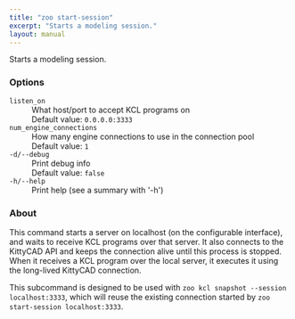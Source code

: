 ```yaml
---
title: "zoo start-session"
excerpt: "Starts a modeling session."
layout: manual
---
```


Starts a modeling session.

### Options

<dl class="flags">
   <dt><code>listen_on</code></dt>
   <dd>What host/port to accept KCL programs on<br/>Default value: <code>0.0.0.0:3333</code></dd>

   <dt><code>num_engine_connections</code></dt>
   <dd>How many engine connections to use in the connection pool<br/>Default value: <code>1</code></dd>

   <dt><code>-d/--debug</code></dt>
   <dd>Print debug info<br/>Default value: <code>false</code></dd>

   <dt><code>-h/--help</code></dt>
   <dd>Print help (see a summary with '-h')</dd>
</dl>


### About

This command starts a server on localhost (on the configurable interface), and
waits to receive KCL programs over that server. It also connects to the KittyCAD
API and keeps the connection alive until this process is stopped. When it receives
a KCL program over the local server, it executes it using the long-lived KittyCAD
connection.

This subcommand is designed to be used with `zoo kcl snapshot --session localhost:3333`,
which will reuse the existing connection started by `zoo start-session localhost:3333`.